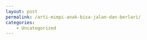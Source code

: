```yaml
---
layout: post
permalink: /arti-mimpi-anak-bisa-jalan-dan-berlari/
categories:
    - Uncategorized
---
```


